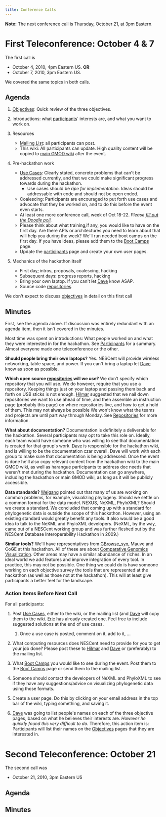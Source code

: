 ```yaml
---
title: Conference Calls
---
```


**Note:** The next conference call is Thursday, October 21, at 3pm
Eastern.

First Teleconference: October 4 & 7
===================================

The first call is

-   October 4, 2010, 4pm Eastern US. **OR**
-   October 7, 2010, 3pm Eastern US.

We covered the same topics in both calls.

Agenda
------

1.  [Objectives](Objectives "wikilink"): Quick review of the
    three objectives.
2.  Introductions: what [participants](participants "wikilink")'
    interests are, and what you want to work on.
3.  Resources
    -   [Mailing List](Lists "wikilink"): all participants can post.
    -   This wiki: All participants can update. High quality content
        will be copied to [main GMOD wiki](gmod:Main_Page "wikilink")
        after the event.

4.  Pre-hackathon work
    -   [Use Cases](Use_Cases "wikilink"): Clearly stated, concrete
        problems that can't be addressed currently, and that we could
        make significant progress towards during the hackathon.
        -   Use cases should be *ripe for implementation.* Ideas should
            be addressable with code and should not be open ended.
    -   Coalescing: Participants are encouraged to put forth use cases
        and advocate that they be worked on, and to do this before the
        event even starts.
    -   At least one more conference call, week of Oct 18-22. *Please
        [fill out the Doodle poll](http://doodle.com/du2yy3g2chft2srn).*
    -   Please think about what training,if any, you would like to have
        on the first day. Are there APIs or architectures you need to
        learn about that will help you during the week? We'll run needed
        boot camps on the first day. If you have ideas, please add them
        to the [Boot Camps](Boot_Camps "wikilink") page.
    -   Update the [participants](participants "wikilink") page and
        create your own user pages.

5.  Mechanics of the hackathon itself
    -   First day; intros, proposals, coalescing, hacking
    -   Subsequent days: progress reports, hacking
    -   Bring your own laptop. If you can't let [Dave](Dave "wikilink")
        know ASAP.
    -   Source code [repositories](repositories "wikilink").

We don't expect to discuss [objectives](objectives "wikilink") in detail
on this first call

Minutes
-------

First, see the agenda above. If discussion was entirely redundant with
an agenda item, then it isn't covered in the minutes.

Most time was spent on introductions: What people worked on and what
they were interested in for the hackathon. See
[Participants](Participants "wikilink") for a summary. Almost everyone
made one teleconference or the other.

**Should people bring their own laptops?** Yes. NESCent will provide
wireless networking, table space, and power. If you can't bring a laptop
let [Dave](Dave "wikilink") know as soon as possible.

**Which open source [repositories](repositories "wikilink") will we
use?** We don't specify which repository that you will use. We do
however, require that you use a repository. Keeping things just on your
laptop and passing them back and forth on USB sticks is not enough.
[Hilmar](Hilmar "wikilink") suggested that we nail down repositories we
want to use ahead of time, and then assemble an instruction page
(probably this page) on where repositories live, and how to get a hold
of them. This may not always be possible We won't know what the teams
and projects are until part way through Monday. See
[Repositories](Repositories "wikilink") for more information.

**What about documentation?** Documentation is definitely a deliverable
for the hackathon. Several participants may opt to take this role on.
Ideally, each team would have someone who was willing to see that
documentation is created for that group's work. [Dave](Dave "wikilink")
is responsible for the hackathon wiki, and is willing to be the
documentation czar overall. Dave will work with each group to make sure
that documentation is being addressed. Once the event is done he'll also
copy relevant content from the hackathon wiki to the main GMOD wiki, as
well as harangue participants to address doc needs that weren't met
during the hackathon. Documentation can go anywhere, including the
hackathon or main GMOD wiki, as long as it will be publicly accessible.

**Data standards?** [Weigang](Weigang "wikilink") pointed out that many
of us are working on common problems, for example, visualizing
phylogeny. Should we settle on a common format for the data model.
NEXUS, NeXML, PhyloXML? Should we create a standard. We concluded that
coming up with a standard for phylogenetic data is outside the scope of
this hackathon. However, using an existing standard would greatly
benefit any tools. It also would be a good idea to talk to the NeXML and
PhyloXML developers. (NeXML, by the way, came out of a NESCent working
group and was further fleshed out by the NESCent Database
Interoperability Hackathon in 2009.)

**Similar tools?** We'll have representatives from
[GBrowse\_syn](gmod:GBrowse_syn "wikilink"), Mauve and CoGE at this
hackathon. All of these are about [Comparative Genomics
Visualization](Comparative_Genomics_Visualization "wikilink"). Other
areas may have a similar abundance of riches. In an ideal world we add
features and improve integration of every tool. In practice, this may
not be possible. One thing we could do is have someone working on each
objective survey the tools that are represented at the hackathon (as
well as those not at the hackathon). This will at least give
participants a better feel for the landscape.

### Action Items Before Next Call

For all participants:

1.  Post [Use Cases](Use_Cases "wikilink"), either to the wiki, or the
    mailing list (and [Dave](Dave "wikilink") will copy them to
    the wiki. [Eric](Eric "wikilink") has already created one. Feel free
    to include suggested solutions at the end of use cases.
    1.  Once a use case is posted, comment on it, add to it, ...

2.  What computing resources does NESCent need to provide for you to get
    your job done? Please post these to [Hilmar](Hilmar "wikilink") and
    [Dave](Dave "wikilink") or (preferably) to the mailing list.
3.  What [Boot Camps](Boot_Camps "wikilink") you would like to see
    during the event. Post them to the [Boot
    Camps](Boot_Camps "wikilink") page or send them to the mailing list.
4.  Someone should contact the developers of NeXML and PhyloXML to see
    if they have any suggestions/advice on visualizing phylogenetic data
    using those formats.
5.  Create a user page. Do this by clicking on your email address in the
    top bar of the wiki, typing something, and saving it.
6.  [Dave](Dave "wikilink") was going to list people's names on each of
    the three objective pages, based on what he believes their
    interests are. *However he quickly found this very difficult to do.*
    Therefore, this action item is: Participants will list their names
    on the [Objectives](Objectives "wikilink") pages that they are
    interested in.

Second Teleconference: October 21
=================================

The second call was

-   October 21, 2010, 3pm Eastern US

Agenda
------

Minutes
-------
